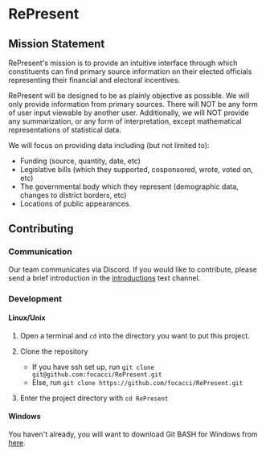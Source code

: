 # RePresent

## Mission Statement
RePresent's mission is to provide an intuitive interface through which
constituents can find primary source information on their elected officials
representing their financial and electoral incentives. 

RePresent will be designed to be as plainly objective as possible. We will only
 provide information from primary sources. There will NOT be any form of user
 input viewable by another user. Additionally, we will NOT provide any
 summarization, or any form of interpretation, except mathematical
 representations of statistical data. 

We will focus on providing data including (but not limited to):
* Funding (source, quantity, date, etc)
* Legislative bills (which they supported, cosponsored, wrote, voted on, etc)
* The governmental body which they represent (demographic data, changes to 
    district borders, etc)
* Locations of public appearances.

## Contributing

### Communication
Our team communicates via Discord. If you would like to contribute, please
send a brief introduction in the [introductions](https://discord.gg/F24atDv3uF) text channel.

### Development
#### Linux/Unix
1. Open a terminal and `cd` into the directory you want to put this project.

2. Clone the repository
    * If you have ssh set up, run `git clone git@github.com:focacci/RePresent.git`
    * Else, run `git clone https://github.com/focacci/RePresent.git`

3. Enter the project directory with `cd RePresent`

#### Windows
You haven't already, you will want to download Git BASH for Windows from [here](https://gitforwindows.org/).